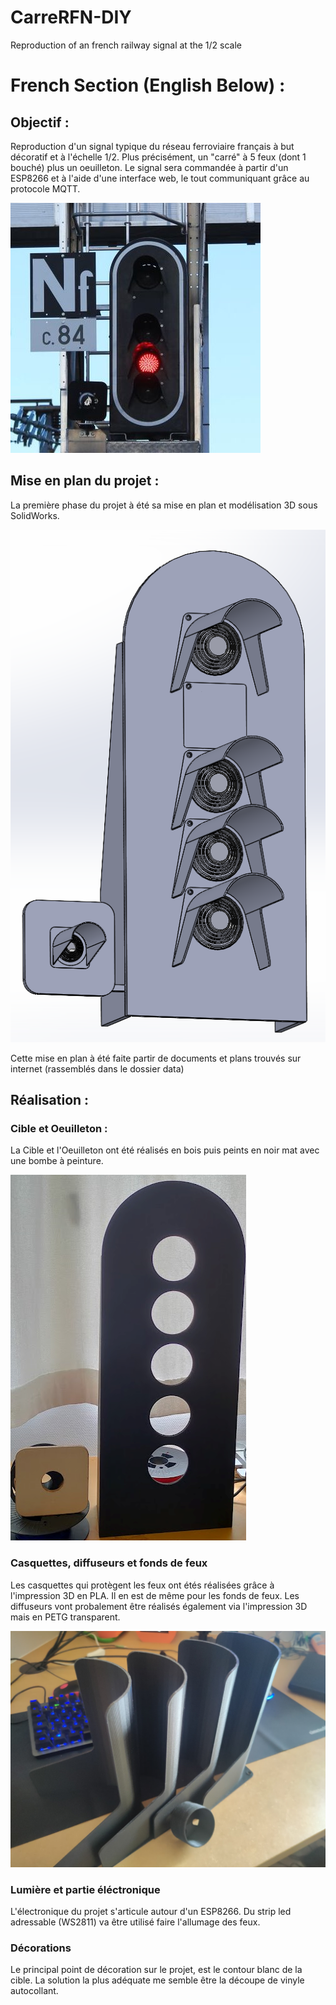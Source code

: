 # CarreRFN-DIY

Reproduction of an french railway signal at the 1/2 scale

# French Section (English Below) :
## Objectif :
Reproduction d'un signal typique du réseau ferroviaire français à but décoratif
et à l'échelle 1/2.
Plus précisément, un "carré" à 5 feux (dont 1 bouché) plus un oeuilleton.
Le signal sera commandée à partir d'un ESP8266 et à l'aide d'une interface web, le tout
communiquant grâce au protocole MQTT.

![Photo d'un "carré" sur une potence](https://github.com/b84500/CarreRFN-DIY/blob/main/img/carrePot.jpg)

## Mise en plan du projet :
La première phase du projet à été sa mise en plan et modélisation 3D sous SolidWorks.

![Screenshot de la modélisation sous Soldiworks](https://github.com/b84500/CarreRFN-DIY/blob/main/img/CarreSLDW.PNG)

Cette mise en plan à été faite partir de documents et plans trouvés sur internet
(rassemblés dans le dossier data)

## Réalisation :
### Cible et Oeuilleton :
La Cible et l'Oeuilleton ont été réalisés en bois puis peints en noir mat avec une bombe à peinture.

![Photo de l'Oeuilleton et de la Cible](https://github.com/b84500/CarreRFN-DIY/blob/main/img/carre&oeuilt.png)

### Casquettes, diffuseurs et fonds de feux
Les casquettes qui protègent les feux ont étés réalisées grâce à l'impression 3D en PLA.
Il en est de même pour les fonds de feux. Les diffuseurs vont probalement être réalisés
également via l'impression 3D mais en PETG transparent.

![Photo des casquettes et fond de feu de l'oeuilleton](https://github.com/b84500/CarreRFN-DIY/blob/main/img/casquettes+fdfOeuilt.png)

### Lumière et partie éléctronique
L'électronique du projet s'articule autour d'un ESP8266. Du strip led adressable (WS2811) va
être utilisé faire l'allumage des feux.

### Décorations
Le principal point de décoration sur le projet, est le contour blanc de la cible. La solution
la plus adéquate me semble être la découpe de vinyle autocollant.
